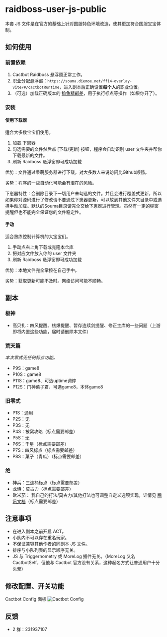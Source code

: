 # raidboss-user-js-public

本套 JS 文件是在官方的基础上针对国服特色环境改造，使其更加符合国服宝宝体制。

## 如何使用

### 前置依赖

1. Cactbot Raidboss 悬浮窗正常工作。
1. 职业分配悬浮窗：`https://souma.diemoe.net/ff14-overlay-vite/#/cactbotRuntime`，进入副本后正确设置**每个人**的职业位置。
1. （可选）加载正确版本的 [鲶鱼精邮差](https://github.com/Natsukage/PostNamazu/releases)，用于执行标点等操作（如果你开了）。

### 安装

#### 使用下载器

适合大多数宝宝们使用。

1. 加载 [下崽器](https://github.com/Souma-Sumire/SoumaDownloader/releases/latest)
1. 勾选需要的文件然后点 [下载/更新] 按钮，程序会自动识别 user 文件夹并帮你下载最新的文件。
1. 刷新 Raidboss 悬浮窗即可成功加载

优势：文件通过呆萌服务器进行下载，对大多数人来说访问比Github顺畅。

劣势：程序的一些自动化可能会有潜在的风险。

下崽器特性：会删除目录下一切用户未勾选的文件。并且会进行覆盖式更新，所以如果你对源码进行了修改请不要通过下崽器更新，可以放到其他文件夹目录中或选择手动加载。默认的Souma目录请完全交给下崽器进行管理。虽然有一定的弹窗提醒但也不能完全保证您的文件稳定性。

#### 手动

适合熟练控制计算机的大宝宝们。

1. 手动点右上角下载或克隆本仓库
1. 把对应文件放入你的 user 文件夹
1. 刷新 Raidboss 悬浮窗即可成功加载

优势：本地文件完全掌控在自己手中。

劣势：获取更新可能不及时。网络访问可能不顺畅。

## 副本

### 极神

- 高贝扎：四风提醒、核爆提醒、暂存连续剑提醒、修正主库的一些问题（上游即将内置这些功能，届时请删除本文件）

### 荒天篇

_本次零式无任何标点功能。_

- P9S：game8
- P10S：game8
- P11S：game8、可选uptime调停
- P12S：门神菓子君、可选game8，本体game8

### 旧零式

- P1S：通用
- P2S：无
- P3S：无
- P4S：被窝攻略（标点需要邮差）
- P5S：无
- P6S：千星（标点需要邮差）
- P7S：四风标点（标点需要邮差）
- P8S：菓子（青瓜）（标点需要邮差）

### 绝

- 神兵：三连桶标点（标点需要邮差）
- 龙诗：莫古力（标点需要邮差）
- 欧米茄： 我自己的打法/莫古力/其他打法也可调整自定义选项实现，详情见 [腾讯文档](https://docs.qq.com/doc/DTXZHb1lXcUZ4eXBh)（标点需要邮差）

## 注意事项

- 在进入副本之前开启 ACT。
- 小队内不可以存在重名玩家。
- 不保证兼容其他作者的同副本 JS 文件。
- 排序与小队列表的显示顺序无关。
- JS 与 Triggernometry 或 MoreLog 插件无关。（MoreLog 又名 CactbotSelf，但他与 Cactbot 官方没有关系，这种起名方式让普通用户十分头晕）

## 修改配置、开关功能

Cactbot Config 面板
![Cactbot Config](https://github.com/Souma-Sumire/raidboss-user-js-public/assets/33572696/267c0cb7-233c-4c54-87ce-b9d0f49fd5d2)

## 反馈

- 2 群：231937107
